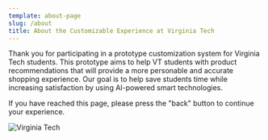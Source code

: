 ```yaml
---
template: about-page
slug: /about
title: About the Customizable Experience at Virginia Tech
---
```

Thank you for participating in a prototype customization system for Virginia Tech students. This prototype aims to help VT students with product recommendations that will provide a more personable and accurate shopping experience. Our goal is to help save students time while increasing satisfaction by using AI-powered smart technologies.

I﻿f you have reached this page, please press the "back" button to continue your experience.

![Virginia Tech](/assets/vt_logo.jpg "Virginia Tech")